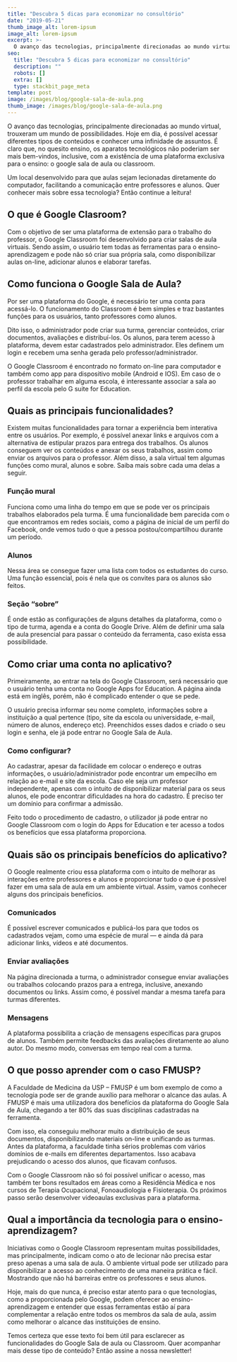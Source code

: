 ```yaml
---
title: "Descubra 5 dicas para economizar no consultório"
date: "2019-05-21"
thumb_image_alt: lorem-ipsum
image_alt: lorem-ipsum
excerpt: >-
  O avanço das tecnologias, principalmente direcionadas ao mundo virtual, trouxeram um mundo de possibilidades. Hoje em dia, é possível acessar diferentes tipos de conteúdos e conhecer uma infinidade de assuntos. É claro que, no quesito ensino, os aparatos tecnológicos não poderiam ser mais bem-vindos, inclusive, com a existência de uma plataforma exclusiva para o ensino: o google sala de aula ou classroom.
seo:
  title: "Descubra 5 dicas para economizar no consultório"
  description: ""
  robots: []
  extra: []
  type: stackbit_page_meta
template: post
image: /images/blog/google-sala-de-aula.png
thumb_image: /images/blog/google-sala-de-aula.png
---
```


O avanço das tecnologias, principalmente direcionadas ao mundo virtual, trouxeram um mundo de possibilidades. Hoje em dia, é possível acessar diferentes tipos de conteúdos e conhecer uma infinidade de assuntos. É claro que, no quesito ensino, os aparatos tecnológicos não poderiam ser mais bem-vindos, inclusive, com a existência de uma plataforma exclusiva para o ensino: o google sala de aula ou classroom.

Um local desenvolvido para que aulas sejam lecionadas diretamente do computador, facilitando a comunicação entre professores e alunos. Quer conhecer mais sobre essa tecnologia? Então continue a leitura!

## O que é Google Clasroom?

Com o objetivo de ser uma plataforma de extensão para o trabalho do professor, o Google Classroom foi desenvolvido para criar salas de aula virtuais. Sendo assim, o usuário tem todas as ferramentas para o ensino-aprendizagem e pode não só criar sua própria sala, como disponibilizar aulas on-line, adicionar alunos e elaborar tarefas.

## Como funciona o Google Sala de Aula?

Por ser uma plataforma do Google, é necessário ter uma conta para acessá-lo. O funcionamento do Classroom é bem simples e traz bastantes funções para os usuários, tanto professores como alunos.

Dito isso, o administrador pode criar sua turma, gerenciar conteúdos, criar documentos, avaliações e distribuí-los. Os alunos, para terem acesso à plataforma, devem estar cadastrados pelo administrador. Eles definem um login e recebem uma senha gerada pelo professor/administrador.

O Google Classroom é encontrado no formato on-line para computador e também como app para dispositivo mobile (Android e IOS). Em caso de o professor trabalhar em alguma escola, é interessante associar a sala ao perfil da escola pelo G suite for Education.

## Quais as principais funcionalidades?

Existem muitas funcionalidades para tornar a experiência bem interativa entre os usuários. Por exemplo, é possível anexar links e arquivos com a alternativa de estipular prazos para entrega dos trabalhos. Os alunos conseguem ver os conteúdos e anexar os seus trabalhos, assim como enviar os arquivos para o professor. Além disso, a sala virtual tem algumas funções como mural, alunos e sobre. Saiba mais sobre cada uma delas a seguir.

### Função mural

Funciona como uma linha do tempo em que se pode ver os principais trabalhos elaborados pela turma. É uma funcionalidade bem parecida com o que encontramos em redes sociais, como a página de inicial de um perfil do Facebook, onde vemos tudo o que a pessoa postou/compartilhou durante um período.

### Alunos

Nessa área se consegue fazer uma lista com todos os estudantes do curso. Uma função essencial, pois é nela que os convites para os alunos são feitos.

### Seção “sobre”

É onde estão as configurações de alguns detalhes da plataforma, como o tipo de turma, agenda e a conta do Google Drive. Além de definir uma sala de aula presencial para passar o conteúdo da ferramenta, caso exista essa possibilidade.

## Como criar uma conta no aplicativo?

Primeiramente, ao entrar na tela do Google Classroom, será necessário que o usuário tenha uma conta no Google Apps for Education. A página ainda está em inglês, porém, não é complicado entender o que se pede.

O usuário precisa informar seu nome completo, informações sobre a instituição a qual pertence (tipo, site da escola ou universidade, e-mail, número de alunos, endereço etc). Preenchidos esses dados e criado o seu login e senha, ele já pode entrar no Google Sala de Aula.

### Como configurar?

Ao cadastrar, apesar da facilidade em colocar o endereço e outras informações, o usuário/administrador pode encontrar um empecilho em relação ao e-mail e site da escola. Caso ele seja um professor independente, apenas com o intuito de disponibilizar material para os seus alunos, ele pode encontrar dificuldades na hora do cadastro. É preciso ter um domínio para confirmar a admissão.

Feito todo o procedimento de cadastro, o utilizador já pode entrar no Google Classroom com o login do Apps for Education e ter acesso a todos os benefícios que essa plataforma proporciona.

## Quais são os principais benefícios do aplicativo?

O Google realmente criou essa plataforma com o intuito de melhorar as interações entre professores e alunos e proporcionar tudo o que é possível fazer em uma sala de aula em um ambiente virtual. Assim, vamos conhecer alguns dos principais benefícios.

### Comunicados

É possível escrever comunicados e publicá-los para que todos os cadastrados vejam, como uma espécie de mural — e ainda dá para adicionar links, vídeos e até documentos.

### Enviar avaliações

Na página direcionada a turma, o administrador consegue enviar avaliações ou trabalhos colocando prazos para a entrega, inclusive, anexando documentos ou links. Assim como, é possível mandar a mesma tarefa para turmas diferentes.

### Mensagens

A plataforma possibilita a criação de mensagens específicas para grupos de alunos. Também permite feedbacks das avaliações diretamente ao aluno autor. Do mesmo modo, conversas em tempo real com a turma.

## O que posso aprender com o caso FMUSP?

A Faculdade de Medicina da USP – FMUSP é um bom exemplo de como a tecnologia pode ser de grande auxílio para melhorar o alcance das aulas. A FMUSP é mais uma utilizadora dos benefícios da plataforma do Google Sala de Aula, chegando a ter 80% das suas disciplinas cadastradas na ferramenta.

Com isso, ela conseguiu melhorar muito a distribuição de seus documentos, disponibilizando materiais on-line e unificando as turmas. Antes da plataforma, a faculdade tinha sérios problemas com vários domínios de e-mails em diferentes departamentos. Isso acabava prejudicando o acesso dos alunos, que ficavam confusos.

Com o Google Classroom não só foi possível unificar o acesso, mas também ter bons resultados em áreas como a Residência Médica e nos cursos de Terapia Ocupacional, Fonoaudiologia e Fisioterapia. Os próximos passo serão desenvolver videoaulas exclusivas para a plataforma.

## Qual a importância da tecnologia para o ensino-aprendizagem?

Iniciativas como o Google Classroom representam muitas possibilidades, mas principalmente, indicam como o ato de lecionar não precisa estar preso apenas a uma sala de aula. O ambiente virtual pode ser utilizado para disponibilizar a acesso ao conhecimento de uma maneira prática e fácil. Mostrando que não há barreiras entre os professores e seus alunos.

Hoje, mais do que nunca, é preciso estar atento para o que tecnologias, como a proporcionada pelo Google, podem oferecer ao ensino-aprendizagem e entender que essas ferramentas estão aí para complementar a relação entre todos os membros da sala de aula, assim como melhorar o alcance das instituições de ensino.

Temos certeza que esse texto foi bem útil para esclarecer as funcionalidades do Google Sala de aula ou Classroom. Quer acompanhar mais desse tipo de conteúdo? Então assine a nossa newsletter!
